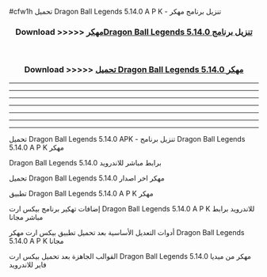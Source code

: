 #cfw1h تحميل Dragon Ball Legends 5.14.0 A P K - تنزيل برنامج مهكر



<div align="center">
<h3>Download >>>>> <a href="https://runaway1.web.app/?sq=Dragon Ball Legends 5.14.0">مهكرDragon Ball Legends 5.14.0 تنزيل برنامج</a></h3><br>

<h3>Download >>>>> <a href="https://runaway1.web.app/?sq=Dragon Ball Legends 5.14.0">تحميل Dragon Ball Legends 5.14.0 مهكر</a></h3>
</div>


----------------------------------------------------------

----------------------------------------------------------

----------------------------------------------------------

----------------------------------------------------------

----------------------------------------------------------

----------------------------------------------------------

----------------------------------------------------------

تحميل Dragon Ball Legends 5.14.0 APK - تنزيل برنامج Dragon Ball Legends 5.14.0 A P K مهكر

Dragon Ball Legends 5.14.0 برابط مباشر للاندرويد

تحميل Dragon Ball Legends 5.14.0 مهكر اخر اصدار

تطبيق Dragon Ball Legends 5.14.0 A P K مهكر

إضافات تهكير برنامج بيكس ارت Dragon Ball Legends 5.14.0 A P K للاندرويد برابط مباشر مجانا

أدوات التعديل الأساسية بعد تحميل تطبيق بيكس ارت مهكر Dragon Ball Legends 5.14.0 A P K مجانا

القوالب الجاهزة بعد تحميل بيكس ارت Dragon Ball Legends 5.14.0 مهكر من ميديا فاير للاندرويد



